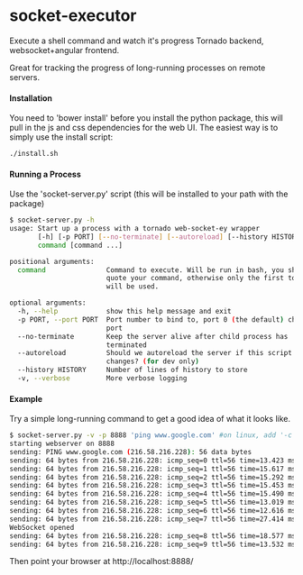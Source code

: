 # socket-executor
Execute a shell command and watch it's progress Tornado backend, websocket+angular frontend.

Great for tracking the progress of long-running processes on remote servers.

#### Installation
You need to 'bower install' before you install the python package, this will pull in the js and css dependencies for the web UI.  The easiest way is to simply use the install script:
```bash
./install.sh
```

#### Running a Process
Use the 'socket-server.py' script (this will be installed to your path with the package)
```bash
$ socket-server.py -h 
usage: Start up a process with a tornado web-socket-ey wrapper
       [-h] [-p PORT] [--no-terminate] [--autoreload] [--history HISTORY] [-v]
       command [command ...]

positional arguments:
  command               Command to execute. Will be run in bash, you should
                        quote your command, otherwise only the first token
                        will be used.

optional arguments:
  -h, --help            show this help message and exit
  -p PORT, --port PORT  Port number to bind to, port 0 (the default) chooses a random open
                        port
  --no-terminate        Keep the server alive after child process has
                        terminated
  --autoreload          Should we autoreload the server if this script
                        changes? (for dev only)
  --history HISTORY     Number of lines of history to store
  -v, --verbose         More verbose logging
```

#### Example
Try a simple long-running command to get a good idea of what it looks like.

```bash
$ socket-server.py -v -p 8888 'ping www.google.com' #on linux, add '-c 99999' to make ping keep pinging 
starting webserver on 8888
sending: PING www.google.com (216.58.216.228): 56 data bytes
sending: 64 bytes from 216.58.216.228: icmp_seq=0 ttl=56 time=13.423 ms
sending: 64 bytes from 216.58.216.228: icmp_seq=1 ttl=56 time=15.617 ms
sending: 64 bytes from 216.58.216.228: icmp_seq=2 ttl=56 time=15.292 ms
sending: 64 bytes from 216.58.216.228: icmp_seq=3 ttl=56 time=15.453 ms
sending: 64 bytes from 216.58.216.228: icmp_seq=4 ttl=56 time=15.490 ms
sending: 64 bytes from 216.58.216.228: icmp_seq=5 ttl=56 time=13.019 ms
sending: 64 bytes from 216.58.216.228: icmp_seq=6 ttl=56 time=12.616 ms
sending: 64 bytes from 216.58.216.228: icmp_seq=7 ttl=56 time=27.414 ms
WebSocket opened
sending: 64 bytes from 216.58.216.228: icmp_seq=8 ttl=56 time=18.577 ms
sending: 64 bytes from 216.58.216.228: icmp_seq=9 ttl=56 time=13.532 ms
```

Then point your browser at http://localhost:8888/
